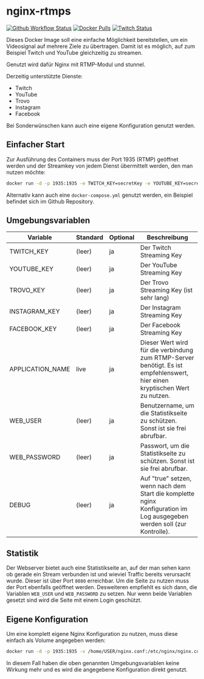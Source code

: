 # nginx-rtmps

[![Github Workflow Status](https://img.shields.io/github/workflow/status/viertelwissen/nginx-rtmps/build-docker-image)](https://github.com/viertelwissen//releases/latest)
[![Docker Pulls](https://img.shields.io/docker/pulls/viertelwissen/nginx-rtmps)](https://hub.docker.com/r/viertelwissen/nginx-rtmps)
[![Twitch Status](https://img.shields.io/twitch/status/viertelwissen?style=social)](https://twitch.tv/viertelwissen)

Dieses Docker Image soll eine einfache Möglichkeit bereitstellen, um ein Videosignal auf mehrere Ziele zu übertragen. Damit ist es möglich, auf zum Beispiel Twitch und YouTube gleichzeitig zu streamen.

Genutzt wird dafür Nginx mit RTMP-Modul und stunnel.

Derzeitig unterstützte Dienste:
- Twitch
- YouTube
- Trovo
- Instagram
- Facebook

Bei Sonderwünschen kann auch eine eigene Konfiguration genutzt werden.

## Einfacher Start
Zur Ausführung des Containers muss der Port 1935 (RTMP) geöffnet werden und der Streamkey von jedem Dienst übermittelt werden, den man nutzen möchte:
```bash
docker run -d -p 1935:1935 -e TWITCH_KEY=secretKey -e YOUTUBE_KEY=secretKey viertelwissen/nginx-rtmps
```

Alternativ kann auch eine `docker-compose.yml` genutzt werden, ein Beispiel befindet sich im Github Repository.

## Umgebungsvariablen
Variable | Standard | Optional | Beschreibung
-------- | -------- |--------- | ------------
TWITCH_KEY | (leer) | ja | Der Twitch Streaming Key
YOUTUBE_KEY | (leer) | ja | Der YouTube Streaming Key
TROVO_KEY | (leer) | ja | Der Trovo Streaming Key (ist sehr lang)
INSTAGRAM_KEY | (leer) | ja | Der Instagram Streaming Key
FACEBOOK_KEY | (leer) | ja | Der Facebook Streaming Key
APPLICATION_NAME | live | ja | Dieser Wert wird für die verbindung zum RTMP-Server benötigt. Es ist empfehlenswert, hier einen kryptischen Wert zu nutzen.
WEB_USER | (leer) | ja | Benutzername, um die Statistikseite zu schützen. Sonst ist sie frei abrufbar.
WEB_PASSWORD | (leer) | ja | Passwort, um die Statistikseite zu schützen. Sonst ist sie frei abrufbar.
DEBUG | (leer) | ja | Auf "true" setzen, wenn nach dem Start die komplette nginx Konfiguration im Log ausgegeben werden soll (zur Kontrolle).

## Statistik
Der Webserver bietet auch eine Statistikseite an, auf der man sehen kann ob gerade ein Stream verbunden ist und wieviel Traffic bereits verursacht wurde. Dieser ist über Port `8080` erreichbar.
Um die Seite zu nutzen muss der Port ebenfalls geöffnet werden. Desweiteren empfiehlt es sich dann, die Variablen `WEB_USER` und `WEB_PASSWORD` zu setzen. Nur wenn beide Variablen gesetzt sind wird die Seite mit einem Login geschützt.

## Eigene Konfiguration
Um eine komplett eigene Nginx Konfiguration zu nutzen, muss diese einfach als Volume angegeben werden:
```bash
docker run -d -p 1935:1935 -v /home/USER/nginx.conf:/etc/nginx/nginx.conf viertelwissen/nginx-rtmps
```
In diesem Fall haben die oben genannten Umgebungsvariablen keine Wirkung mehr und es wird die angegebene Konfiguration direkt genutzt.